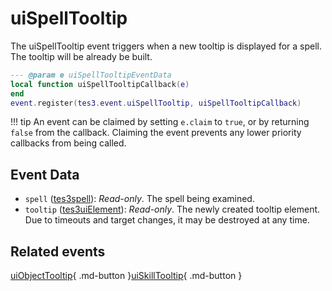 # uiSpellTooltip
<div class="search_terms" style="display: none">uispelltooltip</div>

<!---
	This file is autogenerated. Do not edit this file manually. Your changes will be ignored.
	More information: https://github.com/MWSE/MWSE/tree/master/docs
-->

The uiSpellTooltip event triggers when a new tooltip is displayed for a spell. The tooltip will be already be built.

```lua
--- @param e uiSpellTooltipEventData
local function uiSpellTooltipCallback(e)
end
event.register(tes3.event.uiSpellTooltip, uiSpellTooltipCallback)
```

!!! tip
	An event can be claimed by setting `e.claim` to `true`, or by returning `false` from the callback. Claiming the event prevents any lower priority callbacks from being called.

## Event Data

* `spell` ([tes3spell](../../types/tes3spell)): *Read-only*. The spell being examined.
* `tooltip` ([tes3uiElement](../../types/tes3uiElement)): *Read-only*. The newly created tooltip element. Due to timeouts and target changes, it may be destroyed at any time.


## Related events

[uiObjectTooltip](../uiObjectTooltip/){ .md-button }[uiSkillTooltip](../uiSkillTooltip/){ .md-button }

